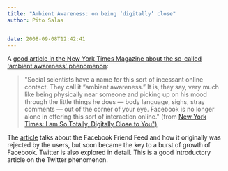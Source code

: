 ```yaml
---
title: "Ambient Awareness: on being ‘digitally’ close"
author: Pito Salas


date: 2008-09-08T12:42:41
---
```




A [good article in the New York Times Magazine about the so-called 'ambient
awareness'
phenomenon](<http://www.nytimes.com/2008/09/07/magazine/07awareness-t.html>):

> "Social scientists have a name for this sort of incessant online contact.
> They call it “ambient awareness.” It is, they say, very much like being
> physically near someone and picking up on his mood through the little things
> he does — body language, sighs, stray comments — out of the corner of your
> eye. Facebook is no longer alone in offering this sort of interaction
> online." (from [New York Times: I am So Totally, Digitally Close to
> You")](<http://www.nytimes.com/2008/09/07/magazine/07awareness-t.html>)

The [article](<http://www.nytimes.com/2008/09/07/magazine/07awareness-t.html>)
talks about the Facebook Friend Feed and how it originally was rejected by the
users, but soon became the key to a burst of growth of Facebook. Twitter is
also explored in detail. This is a good introductory article on the Twitter
phenomenon.


